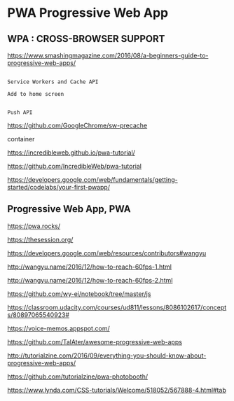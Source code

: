 # PWA  Progressive Web App  


## WPA : CROSS-BROWSER SUPPORT  

https://www.smashingmagazine.com/2016/08/a-beginners-guide-to-progressive-web-apps/

```

Service Workers and Cache API

Add to home screen


Push API
``` 

https://github.com/GoogleChrome/sw-precache

container


https://incredibleweb.github.io/pwa-tutorial/

https://github.com/IncredibleWeb/pwa-tutorial


https://developers.google.com/web/fundamentals/getting-started/codelabs/your-first-pwapp/


## Progressive Web App, PWA



https://pwa.rocks/

https://thesession.org/


https://developers.google.com/web/resources/contributors#wangyu



http://wangyu.name/2016/12/how-to-reach-60fps-1.html


http://wangyu.name/2016/12/how-to-reach-60fps-2.html


https://github.com/wy-ei/notebook/tree/master/js




https://classroom.udacity.com/courses/ud811/lessons/8086102617/concepts/80897065540923#


https://voice-memos.appspot.com/



https://github.com/TalAter/awesome-progressive-web-apps



http://tutorialzine.com/2016/09/everything-you-should-know-about-progressive-web-apps/


https://github.com/tutorialzine/pwa-photobooth/









https://www.lynda.com/CSS-tutorials/Welcome/518052/567888-4.html#tab



